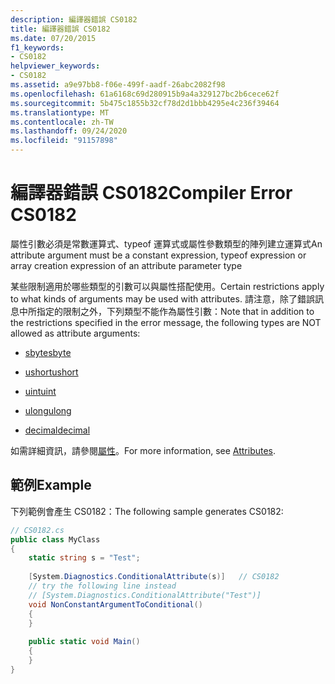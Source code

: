 ```yaml
---
description: 編譯器錯誤 CS0182
title: 編譯器錯誤 CS0182
ms.date: 07/20/2015
f1_keywords:
- CS0182
helpviewer_keywords:
- CS0182
ms.assetid: a9e97bb8-f06e-499f-aadf-26abc2082f98
ms.openlocfilehash: 61a6168c69d280915b9a4a329127bc2b6cece62f
ms.sourcegitcommit: 5b475c1855b32cf78d2d1bbb4295e4c236f39464
ms.translationtype: MT
ms.contentlocale: zh-TW
ms.lasthandoff: 09/24/2020
ms.locfileid: "91157898"
---
```

# <a name="compiler-error-cs0182"></a><span data-ttu-id="8ef70-103">編譯器錯誤 CS0182</span><span class="sxs-lookup"><span data-stu-id="8ef70-103">Compiler Error CS0182</span></span>

<span data-ttu-id="8ef70-104">屬性引數必須是常數運算式、typeof 運算式或屬性參數類型的陣列建立運算式</span><span class="sxs-lookup"><span data-stu-id="8ef70-104">An attribute argument must be a constant expression, typeof expression or array creation expression of an attribute parameter type</span></span>  
  
<span data-ttu-id="8ef70-105">某些限制適用於哪些類型的引數可以與屬性搭配使用。</span><span class="sxs-lookup"><span data-stu-id="8ef70-105">Certain restrictions apply to what kinds of arguments may be used with attributes.</span></span> <span data-ttu-id="8ef70-106">請注意，除了錯誤訊息中所指定的限制之外，下列類型不能作為屬性引數：</span><span class="sxs-lookup"><span data-stu-id="8ef70-106">Note that in addition to the restrictions specified in the error message, the following types are NOT allowed as attribute arguments:</span></span>  
  
- [<span data-ttu-id="8ef70-107">sbyte</span><span class="sxs-lookup"><span data-stu-id="8ef70-107">sbyte</span></span>](../language-reference/builtin-types/integral-numeric-types.md)  
  
- [<span data-ttu-id="8ef70-108">ushort</span><span class="sxs-lookup"><span data-stu-id="8ef70-108">ushort</span></span>](../language-reference/builtin-types/integral-numeric-types.md)  
  
- [<span data-ttu-id="8ef70-109">uint</span><span class="sxs-lookup"><span data-stu-id="8ef70-109">uint</span></span>](../language-reference/builtin-types/integral-numeric-types.md)  
  
- [<span data-ttu-id="8ef70-110">ulong</span><span class="sxs-lookup"><span data-stu-id="8ef70-110">ulong</span></span>](../language-reference/builtin-types/integral-numeric-types.md)  
  
- [<span data-ttu-id="8ef70-111">decimal</span><span class="sxs-lookup"><span data-stu-id="8ef70-111">decimal</span></span>](../language-reference/builtin-types/floating-point-numeric-types.md)  
  
<span data-ttu-id="8ef70-112">如需詳細資訊，請參閱[屬性](../programming-guide/concepts/attributes/index.md)。</span><span class="sxs-lookup"><span data-stu-id="8ef70-112">For more information, see [Attributes](../programming-guide/concepts/attributes/index.md).</span></span>  
  
## <a name="example"></a><span data-ttu-id="8ef70-113">範例</span><span class="sxs-lookup"><span data-stu-id="8ef70-113">Example</span></span>  

 <span data-ttu-id="8ef70-114">下列範例會產生 CS0182：</span><span class="sxs-lookup"><span data-stu-id="8ef70-114">The following sample generates CS0182:</span></span>  
  
```csharp  
// CS0182.cs  
public class MyClass  
{  
    static string s = "Test";  
  
    [System.Diagnostics.ConditionalAttribute(s)]   // CS0182  
    // try the following line instead  
    // [System.Diagnostics.ConditionalAttribute("Test")]  
    void NonConstantArgumentToConditional()  
    {  
    }  
  
    public static void Main()  
    {  
    }  
}  
```
